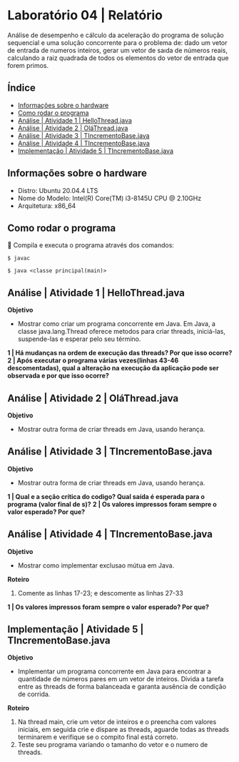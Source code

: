 # Laboratório 04 | Relatório
Análise de desempenho e cálculo da aceleração do programa de solução sequencial e uma solução concorrente para o problema de: dado um vetor de entrada de numeros inteiros, gerar um  vetor de saıda de números reais, calculando a raiz quadrada de todos os elementos do vetor de entrada que forem primos.


## Índice
* [Informações sobre o hardware](#informações-sobre-o-hardware)
* [Como rodar o programa](#como-rodar-o-programa)
* [Análise | Atividade 1 | HelloThread.java](#análise--atividade-1--hellothreadjava)
* [Análise | Atividade 2 | OláThread.java](#análise--atividade-2--oláthreadjava)
* [Análise | Atividade 3 | TIncrementoBase.java](#análise--atividade-3--tincrementobasejava)
* [Análise | Atividade 4 | TIncrementoBase.java](#análise--atividade-4--tincrementobasejava)
* [Implementação | Atividade 5 | TIncrementoBase.java](#implementação--atividade-5--tincrementobasejava)

## Informações sobre o hardware
- Distro: Ubuntu 20.04.4 LTS
- Nome do Modelo: Intel(R) Core(TM) i3-8145U CPU @ 2.10GHz
- Arquitetura: x86_64

## Como rodar o programa
:thinking: Compila e executa o programa através dos comandos:
```
$ javac 
```
```
$ java <classe principal(main)>
```

## Análise | Atividade 1 | HelloThread.java

**Objetivo** 
- Mostrar como criar um programa concorrente em Java. Em Java, a classe
java.lang.Thread oferece metodos para criar threads, iniciá-las, suspende-las e esperar pelo seu término.

**1 | Há mudanças na ordem de execução das threads? Por que isso ocorre?**
**2 | Após executar o programa várias vezes(linhas 43-46 descomentadas), qual a alteração na execução da aplicação pode ser observada e por que isso ocorre?** 

## Análise | Atividade 2 | OláThread.java

**Objetivo** 
- Mostrar outra forma de criar threads em Java, usando herança.

## Análise | Atividade 3 | TIncrementoBase.java

**Objetivo** 
- Mostrar outra forma de criar threads em Java, usando herança.

**1 | Qual e a seção crítica do codigo? Qual saída é esperada para o programa (valor final de s)?**
**2 | Os valores impressos foram sempre o valor esperado? Por que?**

## Análise | Atividade 4 | TIncrementoBase.java

**Objetivo** 
- Mostrar como implementar exclusao mútua em Java.

**Roteiro**
1. Comente as linhas 17-23; e descomente as linhas 27-33 

**1 | Os valores impressos foram sempre o valor esperado? Por que?**

## Implementação | Atividade 5 | TIncrementoBase.java

**Objetivo** 
- Implementar um programa concorrente em Java para encontrar a quantidade de números pares em um vetor de inteiros. Divida a tarefa entre as threads de forma balanceada e garanta ausência de condição de corrida.

**Roteiro**
1. Na thread main, crie um vetor de inteiros e o preencha com valores iniciais, em
seguida crie e dispare as threads, aguarde todas as threads terminarem e verifique
se o compito final está correto.
2. Teste seu programa variando o tamanho do vetor e o numero de threads.
